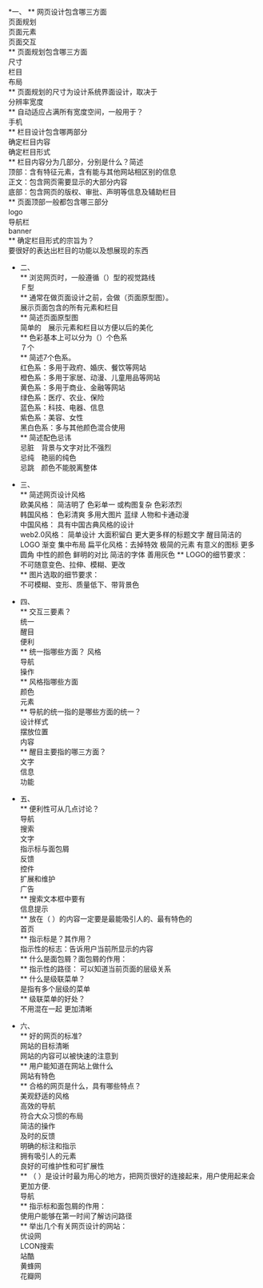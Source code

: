 *一、
** 网页设计包含哪三方面  
页面规划  
页面元素  
页面交互  
** 页面规划包含哪三方面   
尺寸  
栏目    
布局  
** 页面规划的尺寸为设计系统界面设计，取决于  
分辨率宽度  
** 自动适应占满所有宽度空间，一般用于？  
手机  
** 栏目设计包含哪两部分  
确定栏目内容  
确定栏目形式  
** 栏目内容分为几部分，分别是什么？简述  
顶部：含有特征元素，含有能与其他网站相区别的信息  
正文：包含网页需要显示的大部分内容  
底部：包含网页的版权、审批、声明等信息及辅助栏目  
** 页面顶部一般都包含哪三部分  
logo　  
导航栏  
banner  
** 确定栏目形式的宗旨为？  
要很好的表达出栏目的功能以及想展现的东西  

* 二、  
** 浏览网页时，一般遵循（）型的视觉路线  
Ｆ型  
** 通常在做页面设计之前，会做（页面原型图）。  
展示页面包含的所有元素和栏目  
** 简述页面原型图  
简单的　展示元素和栏目以方便以后的美化  
** 色彩基本上可以分为（）个色系  
７个  
** 简述7个色系。  
红色系：多用于政府、婚庆、餐饮等网站  
橙色系：多用于家居、动漫、儿童用品等网站  
黄色系：多用于商业、金融等网站  
绿色系：医疗、农业、保险  
蓝色系：科技、电器、信息  
紫色系：美容、女性  
黑白色系：多与其他颜色混合使用  
** 简述配色忌讳  
忌脏　背景与文字对比不强烈  
忌纯　艳丽的纯色  
忌跳　颜色不能脱离整体  
* 三、  
** 简述网页设计风格  
欧美风格： 简洁明了 色彩单一 或构图复杂 色彩浓烈  
韩国风格： 色彩清爽 多用大图片 蓝绿 人物和卡通动漫  
中国风格： 具有中国古典风格的设计  
web2.0风格： 简单设计 大面积留白 更大更多样的标题文字 醒目简洁的LOGO 渐变 集中布局
扁平化风格：去掉特效 极简的元素 有意义的图标 更多圆角 中性的颜色 鲜明的对比 简洁的字体 善用灰色
** LOGO的细节要求：  
不可随意变色、拉伸、模糊、更改  
** 图片选取的细节要求：  
不可模糊、变形、质量低下、带背景色  

* 四、  
** 交互三要素？  
统一  
醒目  
便利  
** 统一指哪些方面？ 
风格  
导航  
操作  
** 风格指哪些方面  
颜色  
元素  
** 导航的统一指的是哪些方面的统一？  
设计样式  
摆放位置  
内容  
** 醒目主要指的哪三方面？  
文字  
信息  
功能  
* 五、  
** 便利性可从几点讨论？  
导航  
搜索  
文字  
指示标与面包屑  
反馈  
控件  
扩展和维护  
广告  
** 搜索文本框中要有   
信息提示  
** 放在（ ）的内容一定要是最能吸引人的、最有特色的  
首页  
** 指示标是？其作用？   
指示性的标志：告诉用户当前所显示的内容  
** 什么是面包屑？面包屑的作用：  
** 指示性的路径： 可以知道当前页面的层级关系  
** 什么是级联菜单？  
是指有多个层级的菜单  
** 级联菜单的好处？  
不用混在一起 更加清晰  

* 六、  
** 好的网页的标准?  
网站的目标清晰  
网站的内容可以被快速的注意到  
** 用户能知道在网站上做什么  
网站有特色  
** 合格的网页是什么，具有哪些特点？  
美观舒适的风格  
高效的导航  
符合大众习惯的布局  
简洁的操作  
及时的反馈  
明确的标注和指示  
拥有吸引人的元素  
良好的可维护性和可扩展性  
** （ ）是设计时最为用心的地方，把网页很好的连接起来，用户使用起来会更加方便.  
导航  
** 指示标和面包屑的作用：  
使用户能够在第一时间了解访问路径  
** 举出几个有关网页设计的网站：  
优设网  
LCON搜索  
站酷  
黄蜂网  
花瓣网  
